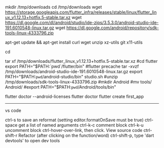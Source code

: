 mkdir /tmp/downloads
cd /tmp/downloads
wget https://storage.googleapis.com/flutter_infra/releases/stable/linux/flutter_linux_v1.12.13+hotfix.5-stable.tar.xz
wget https://dl.google.com/dl/android/studio/ide-zips/3.5.3.0/android-studio-ide-191.6010548-linux.tar.gz
wget https://dl.google.com/android/repository/sdk-tools-linux-4333796.zip

apt-get update && apt-get install curl wget unzip xz-utils git x11-utils

cd

tar xf /tmp/downloads/flutter_linux_v1.12.13+hotfix.5-stable.tar.xz
#cd flutter
export PATH="$PATH:`pwd`/flutter/bin"
#flutter precache
tar -xvzf /tmp/downloads/android-studio-ide-191.6010548-linux.tar.gz
export PATH="$PATH:`pwd`/android-studio/bin"
studio.sh
#unzip /tmp/downloads/sdk-tools-linux-4333796.zip
#mkdir Android
#mv tools/ Android/
#export PATH="$PATH:`pwd`/Android/tools/bin"

flutter doctor --android-licenses
flutter doctor
flutter create first_app 


----

vs code

ctrl-s to save an reformat (setting editor.formatOnSave must be true)
ctrl-space get a list of named arguments
ctrl-k-c comment block
ctrl-k-u uncomment block
ctrl-hover-over-link, then click. View source code
ctrl-shift-r Refactor (after clicking on the function/word)
ctrl-shift-p, type 'dart devtools' to open dev tools

